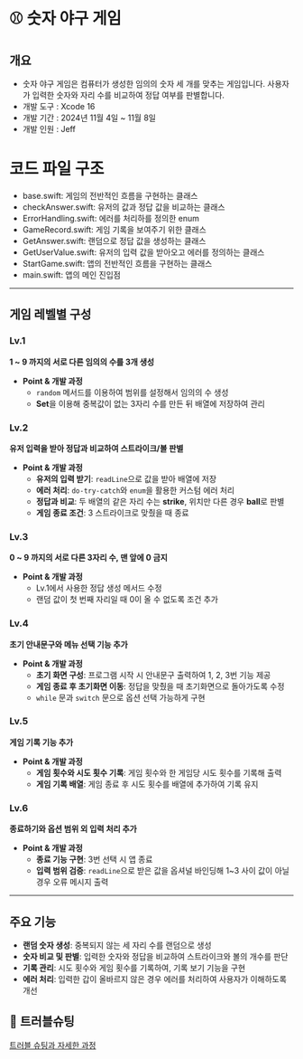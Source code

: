 # ⚾️ 숫자 야구 게임
## 개요
- 숫자 야구 게임은 컴퓨터가 생성한 임의의 숫자 세 개를 맞추는 게임입니다. 사용자가 입력한 숫자와 자리 수를 비교하여 정답 여부를 판별합니다.
- 개발 도구 : Xcode 16 
- 개발 기간 : 2024년 11월 4일 ~ 11월 8일
- 개발 인원 : Jeff

#  코드 파일 구조
*  base.swift: 게임의 전반적인 흐름을 구현하는 클래스
*  checkAnswer.swift: 유저의 값과 정답 값을 비교하는 클래스
*  ErrorHandling.swift: 에러를 처리하를 정의한 enum 
*  GameRecord.swift: 게임 기록을 보여주기 위한 클래스
*  GetAnswer.swift: 랜덤으로 정답 값을 생성하는 클래스
*  GetUserValue.swift: 유저의 입력 값을 받아오고 에러를 정의하는 클래스
*  StartGame.swift: 앱의 전반적인 흐름을 구현하는 클래스
*  main.swift: 앱의 메인 진입점

---

## 게임 레벨별 구성
### Lv.1
 **1 ~ 9 까지의 서로 다른 임의의 수를 3개 생성**
- **Point & 개발 과정**
  - `random` 메서드를 이용하여 범위를 설정해서 임의의 수 생성
  - **Set**을 이용해 중복값이 없는 3자리 수를 만든 뒤 배열에 저장하여 관리

### Lv.2
 **유저 입력을 받아 정답과 비교하여 스트라이크/볼 판별**
- **Point & 개발 과정**
  - **유저의 입력 받기**: `readLine`으로 값을 받아 배열에 저장
  - **에러 처리**: `do-try-catch`와 `enum`을 활용한 커스텀 에러 처리
  - **정답과 비교**: 두 배열의 같은 자리 수는 **strike**, 위치만 다른 경우 **ball**로 판별
  - **게임 종료 조건**: 3 스트라이크로 맞췄을 때 종료

### Lv.3
 **0 ~ 9 까지의 서로 다른 3자리 수, 맨 앞에 0 금지**
- **Point & 개발 과정**
  - Lv.1에서 사용한 정답 생성 메서드 수정
  - 랜덤 값이 첫 번째 자리일 때 0이 올 수 없도록 조건 추가


### Lv.4
 **초기 안내문구와 메뉴 선택 기능 추가**
- **Point & 개발 과정**
  - **초기 화면 구성**: 프로그램 시작 시 안내문구 출력하여 1, 2, 3번 기능 제공
  - **게임 종료 후 초기화면 이동**: 정답을 맞췄을 때 초기화면으로 돌아가도록 수정
  - `while` 문과 `switch` 문으로 옵션 선택 가능하게 구현


### Lv.5
 **게임 기록 기능 추가**
- **Point & 개발 과정**
  - **게임 횟수와 시도 횟수 기록**: 게임 횟수와 한 게임당 시도 횟수를 기록해 출력
  - **게임 기록 배열**: 게임 종료 후 시도 횟수를 배열에 추가하여 기록 유지

### Lv.6
 **종료하기와 옵션 범위 외 입력 처리 추가**
- **Point & 개발 과정**
  - **종료 기능 구현**: 3번 선택 시 앱 종료
  - **입력 범위 검증**: `readLine`으로 받은 값을 옵셔널 바인딩해 1~3 사이 값이 아닐 경우 오류 메시지 출력
   
---

## 주요 기능

- **랜덤 숫자 생성**: 중복되지 않는 세 자리 수를 랜덤으로 생성
- **숫자 비교 및 판별**: 입력한 숫자와 정답을 비교하여 스트라이크와 볼의 개수를 판단
- **기록 관리**: 시도 횟수와 게임 횟수를 기록하여, 기록 보기 기능을 구현 
- **에러 처리**: 입력한 갑이 올바르지 않은 경우 에러를 처리하여 사용자가 이해하도록 개선

## 🎯 트러블슈팅
[트러블 슈팅과 자세한 과정](https://velog.io/@jeffapd_/swiftproject%EC%95%BC%EA%B5%AC%EA%B2%8C%EC%9E%84#-lv1)
